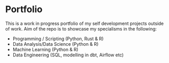 # Portfolio
This is a work in progress portfolio of my self development projects outside of work. Aim of the repo is to showcase my specialisms in the following:
- Programming / Scripting (Python, Rust & R)
- Data Analysis/Data Science (Python & R)
- Machine Learning (Python & R)
- Data Engineering (SQL, modelling in dbt, Airflow etc)
